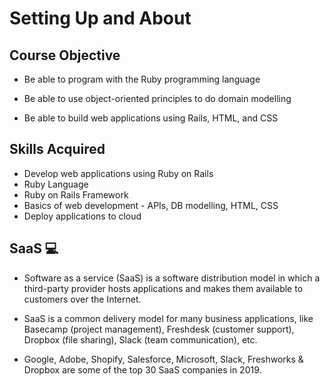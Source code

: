 # Setting Up and About

## Course Objective

- Be able to program with the Ruby programming language

- Be able to use object-oriented principles to do domain modelling

- Be able to build web applications using Rails, HTML, and CSS

## Skills Acquired

- Develop web applications using Ruby on Rails
- Ruby Language
- Ruby on Rails Framework
- Basics of web development - APIs, DB modelling, HTML, CSS
- Deploy applications to cloud

## SaaS 💻

- Software as a service (SaaS) is a software distribution model in which a third-party provider hosts applications and makes them available to customers over the Internet.

- SaaS is a common delivery model for many business applications, like Basecamp (project management), Freshdesk (customer support), Dropbox (file sharing), Slack (team communication), etc.

- Google, Adobe, Shopify, Salesforce, Microsoft, Slack, Freshworks & Dropbox are some of the top 30 SaaS companies in 2019.
